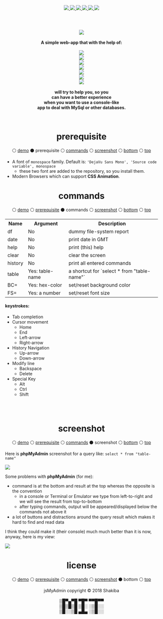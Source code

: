 <br>
<p id="top" align="center">
  <a href="https://k-five.github.io/jsMyAdmin/">
    <img src="./res/demo.svg" />
  </a>
  <a href="#prerequisite">
    <img src="./res/prerequisite.svg" />
  </a>
  <a href="#commands">
    <img src="./res/commands.svg" />
  </a>
  <a href="#screenshot">
    <img src="./res/screenshot.svg" />
  </a>
  <a href="#bottom">
    <img src="./res/bottom.svg" />
  </a>
  <a href="https://github.com/k-five/jsMyAdmin/blob/master/LICENSE">
    <img src="./res/license.svg" />
  </a>
</p>
<br>
<br>
<p align="center">
  <img src="./res/jsmyadmin.svg" /> <br> <br>
  <strong>A simple web-app that with the help of:</strong><br><br>
  <img src="./res/js.svg" /> <br>
  <img src="./res/ajax.svg" /> <br>
  <img src="./res/html.svg" /> <br>
  <img src="./res/css.svg" /> <br>
  <img src="./res/php.svg" /> <br>
  <img src="./res/json.svg" /> <br>
  <img src="./res/mysql.svg" /> <br> <br>
  <strong>will try to help you, so you</strong><br>
  <strong>can have a better experience</strong><br>
  <strong>when you want to use a console-like</strong><br>
  <strong>app to deal with MySql or other databases.</strong><br>
</p>
<br>


<h1 id="prerequisite" align="center">prerequisite</h1>
<p align="center">
  &#9898; <a href="https://k-five.github.io/jsMyAdmin/">demo</a>
  &#9899; prerequisite
  &#9898; <a href="#commands">commands</a>
  &#9898; <a href="#screenshot">screenshot</a>
  &#9898; <a href="#bottom">bottom</a>
  &#9898; <a href="#top">top</a>
</p>

 - A font of `monospace` family. Default is: `'DejaVu Sans Mono', 'Source code variable', monospace`  
   - these two font are added to the repository, so you install them.  
 - Modern Browsers which can support **CSS Animation**.  


<h1 id="commands" align="center">commands</h1>
<p align="center">
  &#9898; <a href="https://k-five.github.io/jsMyAdmin/">demo</a>
  &#9898; <a href="#prerequisite">prerequisite</a>
  &#9899; commands
  &#9898; <a href="#screenshot">screenshot</a>
  &#9898; <a href="#bottom">bottom</a>
  &#9898; <a href="#top">top</a>
</p>

<table>
    <tr>
      <th>Name</th>
      <th>Argument</th>
      <th>Description</th>
    </tr>
    <tr>
      <td>df</td>
      <td>No</td>
      <td>dummy file-system report</td>
    </tr>
    <tr>
      <td>date</td>
      <td>No</td>
      <td>print date in GMT</td>
    </tr>
    <tr>
      <td>help</td>
      <td>No</td>
      <td>print (this) help</td>
    </tr>
    <tr>
      <td>clear</td>
      <td>No</td>
      <td>clear the screen</td>
    </tr>
    <tr>
      <td>history</td>
      <td>No</td>
      <td>print all entered commands</td>
    </tr>
    <tr>
      <td>table</td>
      <td>Yes: table-name</td>
      <td>a shortcut for `select * from "table-name"`</td>
    </tr>
    <tr>
      <td>BC=</td>
      <td>Yes: hex-color</td>
      <td>set/reset background color</td>
    </tr>
    <tr>
      <td>FS=</td>
      <td>Yes: a number</td>
      <td>set/reset font size</td>
    </tr>
</table>

<h4>keystrokes:</h4>

 - Tab completion  
 - Cursor movement  
   - Home  
   - End  
   - Left-arrow  
   - Right-arrow  
 - History Navigation  
   - Up-arrow  
   - Down-arrow  
 - Modify line  
   - Backspace  
   - Delete  
 - Special Key  
   - Alt  
   - Ctrl  
   - Shift  

<br>
<br>

<h1 id="screenshot" align="center">screenshot</h1>
<p align="center">
  &#9898; <a href="https://k-five.github.io/jsMyAdmin/">demo</a>
  &#9898; <a href="#prerequisite">prerequisite</a>
  &#9898; <a href="#commands">commands</a>
  &#9899; screenshot
  &#9898; <a href="#bottom">bottom</a>
  &#9898; <a href="#top">top</a>
</p>

Here is **phpMyAdmin** screenshot for a query like: `select * from "table-name"`

<img src="res/phpMyAdmin.png" />

Some problems with **phpMyAdmin** (for me):
 - command is at the bottom and result at the top whereas the opposite is the convention
   - in a console or Terminal or Emulator we type from left-to-right and we will see the result from top-to-bottom
   - after typing commands, output will be appeared/displayed below the commands not above it
 - a lot of buttons and distractions around the query result which makes it hard to find and read data

I think they could make it (their console) much much better than it is now, anyway, here is my view:

<img src="res/jsMyAdmin.png" />

<h1 id="license" align="center">license</h1>
<p align="center">
  &#9898; <a href="https://k-five.github.io/jsMyAdmin/">demo</a>
  &#9898; <a href="#prerequisite">prerequisite</a>
  &#9898; <a href="#commands">commands</a>
  &#9898; <a href="#screenshot">screenshot</a>
  &#9899; bottom
  &#9898; <a href="#top">top</a>
</p>
<p id="bottom" align="center">
  jsMyAdmin copyright &copy; 2018 Shakiba
  <br>
  <br>
  ▒█▀▄▀█ ▀█▀ ▀▀█▀▀<br>
  ▒█▒█▒█ ▒█░ ░▒█░░<br>
  ▒█░░▒█ ▄█▄ ░▒█░░<br>
</p>
